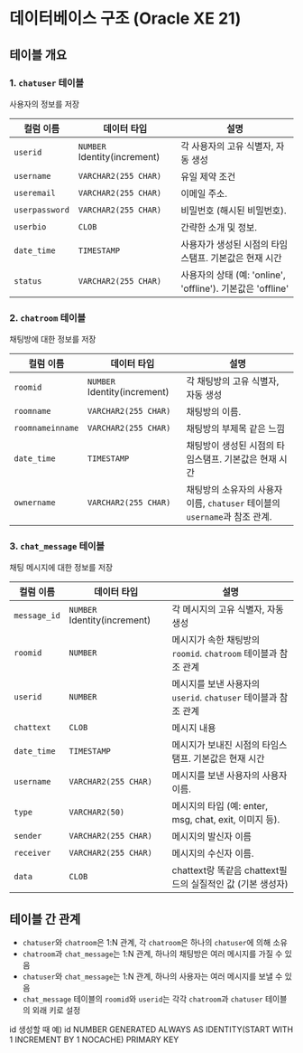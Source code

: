 # 데이터베이스 구조 (Oracle XE 21)

## 테이블 개요

### 1. `chatuser` 테이블
사용자의 정보를 저장

| 컬럼 이름     | 데이터 타입                | 설명                                                                 |
|---------------|----------------------------|----------------------------------------------------------------------|
| `userid`      | `NUMBER` Identity(increment)        | 각 사용자의 고유 식별자, 자동 생성                              |
| `username`    | `VARCHAR2(255 CHAR)`        | 유일 제약 조건                               |
| `useremail`   | `VARCHAR2(255 CHAR)`        | 이메일 주소.                                                 |
| `userpassword`| `VARCHAR2(255 CHAR)`        | 비밀번호 (해시된 비밀번호).                                    |
| `userbio`     | `CLOB`                      | 간략한 소개 및 정보.                                     |
| `date_time`   | `TIMESTAMP`                 | 사용자가 생성된 시점의 타임스탬프. 기본값은 현재 시간          |
| `status`      | `VARCHAR2(255 CHAR)`        | 사용자의 상태 (예: 'online', 'offline'). 기본값은 'offline'     |

### 2. `chatroom` 테이블
채팅방에 대한 정보를 저장

| 컬럼 이름      | 데이터 타입               | 설명                                                               |
|----------------|---------------------------|--------------------------------------------------------------------|
| `roomid`       | `NUMBER` Identity(increment)       | 각 채팅방의 고유 식별자, 자동 생성                           |
| `roomname`     | `VARCHAR2(255 CHAR)`       | 채팅방의 이름.                                                      |
| `roomnameinname` | `VARCHAR2(255 CHAR)`     | 채팅방의 부제목 같은 느낌                              |
| `date_time`    | `TIMESTAMP`                | 채팅방이 생성된 시점의 타임스탬프. 기본값은 현재 시간          |
| `ownername`    | `VARCHAR2(255 CHAR)`       | 채팅방의 소유자의 사용자 이름, `chatuser` 테이블의 `username`과 참조 관계. |

### 3. `chat_message` 테이블
채팅 메시지에 대한 정보를 저장

| 컬럼 이름      | 데이터 타입               | 설명                                                               |
|----------------|---------------------------|--------------------------------------------------------------------|
| `message_id`   | `NUMBER` Identity(increment)       | 각 메시지의 고유 식별자, 자동 생성                           |
| `roomid`       | `NUMBER`                  | 메시지가 속한 채팅방의 `roomid`. `chatroom` 테이블과 참조 관계     |
| `userid`       | `NUMBER`                  | 메시지를 보낸 사용자의 `userid`. `chatuser` 테이블과 참조 관계     |
| `chattext`     | `CLOB`                    | 메시지 내용                                                       |
| `date_time`    | `TIMESTAMP`               | 메시지가 보내진 시점의 타임스탬프. 기본값은 현재 시간          |
| `username`     | `VARCHAR2(255 CHAR)`      | 메시지를 보낸 사용자의 사용자 이름.                                 |
| `type`         | `VARCHAR2(50)`            | 메시지의 타입 (예: enter, msg, chat, exit, 이미지 등).                              |
| `sender`       | `VARCHAR2(255 CHAR)`      | 메시지의 발신자 이름                                               |
| `receiver`     | `VARCHAR2(255 CHAR)`      | 메시지의 수신자 이름.                                               |
| `data`         | `CLOB`                    | chattext랑 똑같음 chattext필드의 실질적인 값 (기본 생성자)          |

## 테이블 간 관계

- `chatuser`와 `chatroom`은 1:N 관계, 각 `chatroom`은 하나의 `chatuser`에 의해 소유
- `chatroom`과 `chat_message`는 1:N 관계, 하나의 채팅방은 여러 메시지를 가질 수 있음
- `chatuser`와 `chat_message`는 1:N 관계, 하나의 사용자는 여러 메시지를 보낼 수 있음
- `chat_message` 테이블의 `roomid`와 `userid`는 각각 `chatroom`과 `chatuser` 테이블의 외래 키로 설정

id 생성할 때
예) id NUMBER GENERATED ALWAYS AS IDENTITY(START WITH 1 INCREMENT BY 1 NOCACHE) PRIMARY KEY
